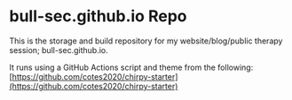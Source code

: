 # bull-sec.github.io Repo

This is the storage and build repository for my website/blog/public therapy session; bull-sec.github.io.

It runs using a GitHub Actions script and theme from the following:
[https://github.com/cotes2020/chirpy-starter](https://github.com/cotes2020/chirpy-starter)

